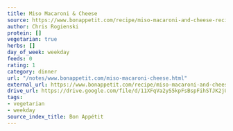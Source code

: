 ```yaml
---
title: Miso Macaroni & Cheese
source: https://www.bonappetit.com/recipe/miso-macaroni-and-cheese-recipe
author: Chris Rogienski
protein: []
vegetarian: true
herbs: []
day_of_week: weekday
feeds: 0
rating: 1
category: dinner
url: "/notes/www.bonappetit.com/miso-macaroni-cheese.html"
external_url: https://www.bonappetit.com/recipe/miso-macaroni-and-cheese-recipe
drive_url: https://drive.google.com/file/d/11XFqVa2yS5kpFsBspFihSTJK2jUqjzd1/view?usp=drive_link
tags:
- vegetarian
- weekday
source_index_title: Bon Appétit
---
```



